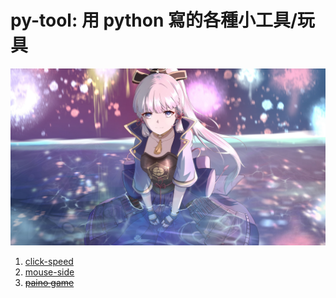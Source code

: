 # py-tool: 用 python 寫的各種小工具/玩具
![](https://github.com/archie0732/py-tool/blob/main/picture/ayaka009.jpg)  


1. [click-speed](https://github.com/archie0732/py-tool/blob/main/click-speed.md)
2. [mouse-side]()
3. [~~paino game~~](https://github.com/archie0732/py-tool/blob/main/pianogame.md)

